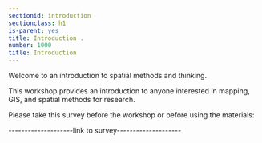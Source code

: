 ```yaml
---
sectionid: introduction
sectionclass: h1
is-parent: yes
title: Introduction . 
number: 1000
title: Introduction
---
```


Welcome to an introduction to spatial methods and thinking. 

This workshop provides an introduction to anyone interested in mapping, GIS, and spatial methods for research. 

Please take this survey before the workshop or before using the materials:

--------------------link to survey--------------------




 
